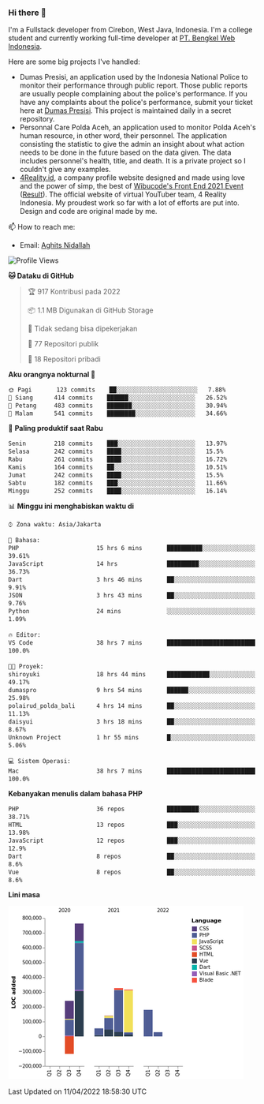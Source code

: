 ### Hi there 👋
I'm a Fullstack developer from Cirebon, West Java, Indonesia. I'm a college student and currently working full-time developer at [PT. Bengkel Web Indonesia](https://github.com/PT-Bengkel-Web-Indonesia).

Here are some big projects I've handled:
- Dumas Presisi, an application used by the Indonesia National Police to monitor their performance through public report. Those public reports are usually people complaining about the police's performance. If you have any complaints about the police's performance, submit your ticket here at [Dumas Presisi](https://dumaspresisi.polri.go.id/dumaspro). This project is maintained daily in a secret repository.
- Personnal Care Polda Aceh, an application used to monitor Polda Aceh's human resource, in other word, their personnel. The application consisting the statistic to give the admin an insight about what action needs to be done in the future based on the data given. The data includes personnel's health, title, and death. It is a private project so I couldn't give any examples.
- [4Reality.id](https://4reality.id), a company profile website designed and made using love and the power of simp, the best of [Wibucode's Front End 2021 Event](https://github.com/wibucode02/submision-event-frontend-2021) ([Result](https://github.com/wibucode02/top-5-pemenang-event-front-end-wibucode-2021)). The official website of virtual YouTuber team, 4 Reality Indonesia. My proudest work so far with a lot of efforts are put into. Design and code are original made by me.

📫 How to reach me:
- Email: [Aghits Nidallah](mailto:yourlovelydev@gmail.com)

<!--START_SECTION:waka-->
![Profile Views](http://img.shields.io/badge/Profil%20dilihat-4-blue)

**🐱 Dataku di GitHub** 

> 🏆 917 Kontribusi pada 2022
 > 
> 📦 1.1 MB Digunakan di GitHub Storage 
 > 
> 🚫 Tidak sedang bisa dipekerjakan
 > 
> 📜 77 Repositori publik 
 > 
> 🔑 18 Repositori pribadi  
 > 
**Aku orangnya nokturnal 🦉** 

```text
🌞 Pagi       123 commits    ██░░░░░░░░░░░░░░░░░░░░░░░   7.88% 
🌆 Siang      414 commits    ██████░░░░░░░░░░░░░░░░░░░   26.52% 
🌃 Petang     483 commits    ███████░░░░░░░░░░░░░░░░░░   30.94% 
🌙 Malam      541 commits    ████████░░░░░░░░░░░░░░░░░   34.66%

```
📅 **Paling produktif saat Rabu** 

```text
Senin        218 commits    ███░░░░░░░░░░░░░░░░░░░░░░   13.97% 
Selasa       242 commits    ████░░░░░░░░░░░░░░░░░░░░░   15.5% 
Rabu         261 commits    ████░░░░░░░░░░░░░░░░░░░░░   16.72% 
Kamis        164 commits    ██░░░░░░░░░░░░░░░░░░░░░░░   10.51% 
Jumat        242 commits    ████░░░░░░░░░░░░░░░░░░░░░   15.5% 
Sabtu        182 commits    ███░░░░░░░░░░░░░░░░░░░░░░   11.66% 
Minggu       252 commits    ████░░░░░░░░░░░░░░░░░░░░░   16.14%

```


📊 **Minggu ini menghabiskan waktu di** 

```text
⌚︎ Zona waktu: Asia/Jakarta

💬 Bahasa: 
PHP                      15 hrs 6 mins       ██████████░░░░░░░░░░░░░░░   39.61% 
JavaScript               14 hrs              █████████░░░░░░░░░░░░░░░░   36.73% 
Dart                     3 hrs 46 mins       ██░░░░░░░░░░░░░░░░░░░░░░░   9.91% 
JSON                     3 hrs 43 mins       ██░░░░░░░░░░░░░░░░░░░░░░░   9.76% 
Python                   24 mins             ░░░░░░░░░░░░░░░░░░░░░░░░░   1.09%

🔥 Editor: 
VS Code                  38 hrs 7 mins       █████████████████████████   100.0%

🐱‍💻 Proyek: 
shiroyuki                18 hrs 44 mins      ████████████░░░░░░░░░░░░░   49.17% 
dumaspro                 9 hrs 54 mins       ██████░░░░░░░░░░░░░░░░░░░   25.98% 
polairud_polda_bali      4 hrs 14 mins       ██░░░░░░░░░░░░░░░░░░░░░░░   11.13% 
daisyui                  3 hrs 18 mins       ██░░░░░░░░░░░░░░░░░░░░░░░   8.67% 
Unknown Project          1 hr 55 mins        █░░░░░░░░░░░░░░░░░░░░░░░░   5.06%

💻 Sistem Operasi: 
Mac                      38 hrs 7 mins       █████████████████████████   100.0%

```

**Kebanyakan menulis dalam bahasa PHP** 

```text
PHP                      36 repos            █████████░░░░░░░░░░░░░░░░   38.71% 
HTML                     13 repos            ███░░░░░░░░░░░░░░░░░░░░░░   13.98% 
JavaScript               12 repos            ███░░░░░░░░░░░░░░░░░░░░░░   12.9% 
Dart                     8 repos             ██░░░░░░░░░░░░░░░░░░░░░░░   8.6% 
Vue                      8 repos             ██░░░░░░░░░░░░░░░░░░░░░░░   8.6%

```


**Lini masa**

![Chart not found](https://raw.githubusercontent.com/NikarashiHatsu/NikarashiHatsu/master/charts/bar_graph.png) 


 Last Updated on 11/04/2022 18:58:30 UTC
<!--END_SECTION:waka-->
